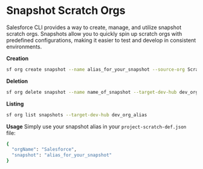 # Snapshot Scratch Orgs

Salesforce CLI provides a way to create, manage, and utilize snapshot scratch orgs. Snapshots allow you to quickly spin up scratch orgs with predefined configurations, making it easier to test and develop in consistent environments.

**Creation**
```bash
sf org create snapshot --name alias_for_your_snapshot --source-org Scratch_org_name_created_to_snapshot --target-dev-hub dev_org_alias --description "Description of what the snapshot contains"
```

**Deletion**
```bash
sf org delete snapshot --name name_of_snapshot --target-dev-hub dev_org_alias
```

**Listing**
```bash
sf org list snapshots --target-dev-hub dev_org_alias
```

**Usage**
Simply use your snapshot alias in your `project-scratch-def.json` file:

```bash
{
  "orgName": "Salesforce",
  "snapshot": "alias_for_your_snapshot"
}
```